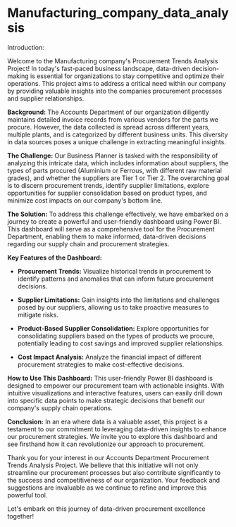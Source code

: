 # Manufacturing_company_data_analysis

Introduction:

Welcome to the Manufacturing company's Procurement Trends Analysis Project! In today's fast-paced business landscape, data-driven decision-making is essential for organizations to stay competitive and optimize their operations. This project aims to address a critical need within our company by providing valuable insights into the companies procurement processes and supplier relationships.

**Background:**
The Accounts Department of our organization diligently maintains detailed invoice records from various vendors for the parts we procure. However, the data collected is spread across different years, multiple plants, and is categorized by different business units. This diversity in data sources poses a unique challenge in extracting meaningful insights.

**The Challenge:**
Our Business Planner is tasked with the responsibility of analyzing this intricate data, which includes information about suppliers, the types of parts procured (Aluminium or Ferrous, with different raw material grades), and whether the suppliers are Tier 1 or Tier 2. The overarching goal is to discern procurement trends, identify supplier limitations, explore opportunities for supplier consolidation based on product types, and minimize cost impacts on our company's bottom line.

**The Solution:**
To address this challenge effectively, we have embarked on a journey to create a powerful and user-friendly dashboard using Power BI. This dashboard will serve as a comprehensive tool for the Procurement Department, enabling them to make informed, data-driven decisions regarding our supply chain and procurement strategies.

**Key Features of the Dashboard:**
- **Procurement Trends:** Visualize historical trends in procurement to identify patterns and anomalies that can inform future procurement decisions.

- **Supplier Limitations:** Gain insights into the limitations and challenges posed by our suppliers, allowing us to take proactive measures to mitigate risks.

- **Product-Based Supplier Consolidation:** Explore opportunities for consolidating suppliers based on the types of products we procure, potentially leading to cost savings and improved supplier relationships.

- **Cost Impact Analysis:** Analyze the financial impact of different procurement strategies to make cost-effective decisions.

**How to Use This Dashboard:**
This user-friendly Power BI dashboard is designed to empower our procurement team with actionable insights. With intuitive visualizations and interactive features, users can easily drill down into specific data points to make strategic decisions that benefit our company's supply chain operations.

**Conclusion:**
In an era where data is a valuable asset, this project is a testament to our commitment to leveraging data-driven insights to enhance our procurement strategies. We invite you to explore this dashboard and see firsthand how it can revolutionize our approach to procurement.

Thank you for your interest in our Accounts Department Procurement Trends Analysis Project. We believe that this initiative will not only streamline our procurement processes but also contribute significantly to the success and competitiveness of our organization. Your feedback and suggestions are invaluable as we continue to refine and improve this powerful tool.

Let's embark on this journey of data-driven procurement excellence together!
